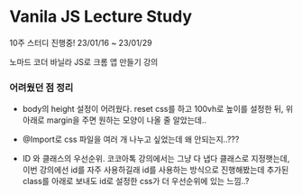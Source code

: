 # Vanila JS Lecture Study

10주 스터디 진행중!
23/01/16 ~ 23/01/29

노마드 코더 바닐라 JS로 크롬 앱 만들기 강의

### 어려웠던 점 정리

- body의 height 설정이 어려웠다. reset css를 하고 100vh로 높이를 설정한 뒤, 위 아래로 margin을 주면 원하는 모양이 나올 줄 알았는데..

- @Import로 css 파일을 여러 개 나누고 싶었는데 왜 안되는지..???

- ID 와 클래스의 우선순위. 코코아톡 강의에서는 그냥 다 냅다 클래스로 지정햇는데, 이번 강의에선 id를 자주 사용하길래 id를 사용하는 방식으로 진행해봤는데
  추가된 class를 아래로 보내도 id로 설정한 css가 더 우선순위에 있는 느낌..?
